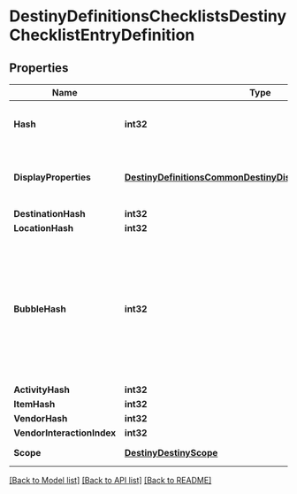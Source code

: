 # DestinyDefinitionsChecklistsDestinyChecklistEntryDefinition

## Properties
Name | Type | Description | Notes
------------ | ------------- | ------------- | -------------
**Hash** | **int32** | The identifier for this Checklist entry. Guaranteed unique only within this Checklist Definition, and not globally/for all checklists. | [optional] 
**DisplayProperties** | [**DestinyDefinitionsCommonDestinyDisplayPropertiesDefinition**](Destiny.Definitions.Common.DestinyDisplayPropertiesDefinition.md) | Even if no other associations exist, we will give you *something* for display properties. In cases where we have no associated entities, it may be as simple as a numerical identifier. | [optional] 
**DestinationHash** | **int32** |  | [optional] 
**LocationHash** | **int32** |  | [optional] 
**BubbleHash** | **int32** | Note that a Bubble&#39;s hash doesn&#39;t uniquely identify a \&quot;top level\&quot; entity in Destiny. Only the combination of location and bubble can uniquely identify a place in the world of Destiny: so if bubbleHash is populated, locationHash must too be populated for it to have any meaning.  You can use this property if it is populated to look up the DestinyLocationDefinition&#39;s associated .locationReleases[].activityBubbleName property. | [optional] 
**ActivityHash** | **int32** |  | [optional] 
**ItemHash** | **int32** |  | [optional] 
**VendorHash** | **int32** |  | [optional] 
**VendorInteractionIndex** | **int32** |  | [optional] 
**Scope** | [**DestinyDestinyScope**](Destiny.DestinyScope.md) | The scope at which this specific entry can be computed. | [optional] 

[[Back to Model list]](../README.md#documentation-for-models) [[Back to API list]](../README.md#documentation-for-api-endpoints) [[Back to README]](../README.md)


